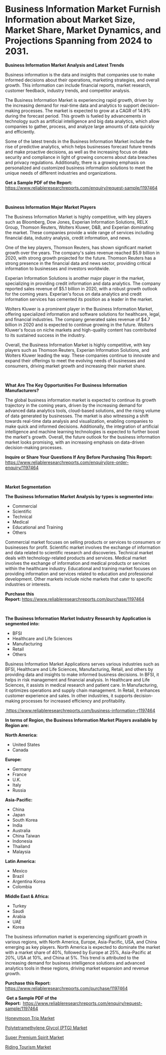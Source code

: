 <p><h1>Business Information Market Furnish Information about Market Size, Market Share, Market Dynamics, and Projections Spanning from 2024 to 2031.</h1></p><p><strong>Business Information Market Analysis and Latest Trends</strong></p>
<p><p>Business information is the data and insights that companies use to make informed decisions about their operations, marketing strategies, and overall growth. This information can include financial reports, market research, customer feedback, industry trends, and competitor analysis.</p><p>The Business Information Market is experiencing rapid growth, driven by the increasing demand for real-time data and analytics to support decision-making processes. The market is expected to grow at a CAGR of 14.9% during the forecast period. This growth is fueled by advancements in technology such as artificial intelligence and big data analytics, which allow companies to gather, process, and analyze large amounts of data quickly and efficiently.</p><p>Some of the latest trends in the Business Information Market include the rise of predictive analytics, which helps businesses forecast future trends and make proactive decisions, as well as the increasing focus on data security and compliance in light of growing concerns about data breaches and privacy regulations. Additionally, there is a growing emphasis on personalized and customized business information solutions to meet the unique needs of different industries and organizations.</p></p>
<p><strong>Get a Sample PDF of the Report:&nbsp;</strong> <a href="https://www.reliableresearchreports.com/enquiry/request-sample/1197464">https://www.reliableresearchreports.com/enquiry/request-sample/1197464</a></p>
<p>&nbsp;</p>
<p><strong>Business Information Major Market Players</strong></p>
<p><p>The Business Information Market is highly competitive, with key players such as Bloomberg, Dow Jones, Experian Information Solutions, RELX Group, Thomson Reuters, Wolters Kluwer, D&B, and Experian dominating the market. These companies provide a wide range of services including financial data, industry analysis, credit information, and news.</p><p>One of the key players, Thomson Reuters, has shown significant market growth over the years. The company's sales revenue reached $5.9 billion in 2020, with strong growth projected for the future. Thomson Reuters has a strong presence in the financial data and news sector, providing critical information to businesses and investors worldwide.</p><p>Experian Information Solutions is another major player in the market, specializing in providing credit information and data analytics. The company reported sales revenue of $5.1 billion in 2020, with a robust growth outlook for the coming years. Experian's focus on data analytics and credit information services has cemented its position as a leader in the market.</p><p>Wolters Kluwer is a prominent player in the Business Information Market, offering specialized information and software solutions for healthcare, legal, and financial industries. The company generated sales revenue of $4.7 billion in 2020 and is expected to continue growing in the future. Wolters Kluwer's focus on niche markets and high-quality content has contributed to its sustained success in the industry.</p><p>Overall, the Business Information Market is highly competitive, with key players such as Thomson Reuters, Experian Information Solutions, and Wolters Kluwer leading the way. These companies continue to innovate and expand their offerings to meet the evolving needs of businesses and consumers, driving market growth and increasing their market share.</p></p>
<p>&nbsp;</p>
<p><strong>What Are The Key Opportunities For Business Information Manufacturers?</strong></p>
<p><p>The global business information market is expected to continue its growth trajectory in the coming years, driven by the increasing demand for advanced data analytics tools, cloud-based solutions, and the rising volume of data generated by businesses. The market is also witnessing a shift towards real-time data analysis and visualization, enabling companies to make quick and informed decisions. Additionally, the integration of artificial intelligence and machine learning technologies is expected to further boost the market's growth. Overall, the future outlook for the business information market looks promising, with an increasing emphasis on data-driven decision-making processes.</p></p>
<p><strong>Inquire or Share Your Questions If Any Before Purchasing This Report:</strong> <a href="https://www.reliableresearchreports.com/enquiry/pre-order-enquiry/1197464">https://www.reliableresearchreports.com/enquiry/pre-order-enquiry/1197464</a></p>
<p>&nbsp;</p>
<p><strong>Market Segmentation</strong></p>
<p><strong>The Business Information Market Analysis by types is segmented into:</strong></p>
<p><ul><li>Commercial</li><li>Scientific</li><li>Technical</li><li>Medical</li><li>Educational and Training</li><li>Others</li></ul></p>
<p><p>Commercial market focuses on selling products or services to consumers or businesses for profit. Scientific market involves the exchange of information and data related to scientific research and discoveries. Technical market deals with technology-related products and services. Medical market involves the exchange of information and medical products or services within the healthcare industry. Educational and training market focuses on providing information and services related to education and professional development. Other markets include niche markets that cater to specific industries or interests.</p></p>
<p><strong>Purchase this Report:&nbsp;</strong><a href="https://www.reliableresearchreports.com/purchase/1197464">https://www.reliableresearchreports.com/purchase/1197464</a></p>
<p>&nbsp;</p>
<p><strong>The Business Information Market Industry Research by Application is segmented into:</strong></p>
<p><ul><li>BFSI</li><li>Healthcare and Life Sciences</li><li>Manufacturing</li><li>Retail</li><li>Others</li></ul></p>
<p><p>Business Information Market Applications serves various industries such as BFSI, Healthcare and Life Sciences, Manufacturing, Retail, and others by providing data and insights to make informed business decisions. In BFSI, it helps in risk management and financial analysis. In Healthcare and Life Sciences, it assists in medical research and patient care. In Manufacturing, it optimizes operations and supply chain management. In Retail, it enhances customer experience and sales. In other industries, it supports decision-making processes for increased efficiency and profitability.</p></p>
<p><a href="https://www.reliableresearchreports.com/business-information-r1197464">&nbsp;https://www.reliableresearchreports.com/business-information-r1197464</a></p>
<p><strong>In terms of Region, the Business Information Market Players available by Region are:</strong></p>
<p>
    <p> <strong> North America: </strong>
        <ul>
            <li>United States</li>
            <li>Canada</li>
        </ul>
        </p> 
    <p> <strong> Europe: </strong>
        <ul>
            <li>Germany</li>
            <li>France</li>
            <li>U.K.</li>
            <li>Italy</li>
            <li>Russia</li>
        </ul>
        </p> 
    <p> <strong> Asia-Pacific: </strong>
        <ul>
            <li>China</li>
            <li>Japan</li>
            <li>South Korea</li>
            <li>India</li>
            <li>Australia</li>
            <li>China Taiwan</li>
            <li>Indonesia</li>
            <li>Thailand</li>
            <li>Malaysia</li>
        </ul>
        </p> 
    <p> <strong> Latin America: </strong>
        <ul>
            <li>Mexico</li>
            <li>Brazil</li>
            <li>Argentina Korea</li>
            <li>Colombia</li>
        </ul>
        </p> 
    <p> <strong> Middle East & Africa: </strong>
        <ul>
            <li>Turkey</li>
            <li>Saudi</li>
            <li>Arabia</li>
            <li>UAE</li>
            <li>Korea</li>
        </ul>
    </p>
    </p>
<p><p>The business information market is experiencing significant growth in various regions, with North America, Europe, Asia-Pacific, USA, and China emerging as key players. North America is expected to dominate the market with a market share of 40%, followed by Europe at 25%, Asia-Pacific at 20%, USA at 10%, and China at 5%. This trend is attributed to the increasing demand for business intelligence solutions and advanced analytics tools in these regions, driving market expansion and revenue growth.</p></p>
<p><strong>Purchase this Report: </strong><a href="https://www.reliableresearchreports.com/purchase/1197464">https://www.reliableresearchreports.com/purchase/1197464</a></p>
<p>&nbsp;<strong>Get a Sample PDF of the Report:&nbsp;&nbsp;</strong><a href="https://www.reliableresearchreports.com/enquiry/request-sample/1197464">https://www.reliableresearchreports.com/enquiry/request-sample/1197464</a></p>
<p><strong></strong></p>
<p><p><a href="https://github.com/kosella/Market-Research-Report-List-3/blob/main/honeymoon-trip-market.md">Honeymoon Trip Market</a></p><p><a href="https://www.linkedin.com/pulse/polytetramethylene-glycol-ptg-market-size-furnishes-valuable-gfjvf">Polytetramethylene Glycol (PTG) Market</a></p><p><a href="https://www.linkedin.com/pulse/analyzing-super-premium-spirit-market-global-industry-perspective-ru6ff?trackingId=4gWnRXL8Y5%2BJ3VFLw%2Fry3w%3D%3D">Super Premium Spirit Market</a></p><p><a href="https://github.com/kufem1/Market-Research-Report-List-2/blob/main/riding-tourism-market.md">Riding Tourism Market</a></p></p>